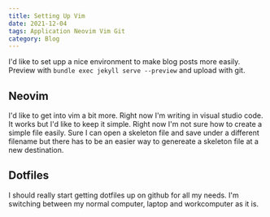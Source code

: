 ```yaml
---
title: Setting Up Vim
date: 2021-12-04
tags: Application Neovim Vim Git
category: Blog
---
```

I'd like to set upp a nice environment to make blog posts more easily. Preview with `bundle exec jekyll serve --preview` and upload with git.

## Neovim
I'd like to get into vim a bit more. Right now I'm writing in visual studio code. It works but I'd like to keep it simple. Right now I'm not sure how to create a simple file easily. Sure I can open a skeleton file and save under a different filename but there has to be an easier way to genereate a skeleton file at a new destination.

## Dotfiles
I should really start getting dotfiles up on github for all my needs. I'm switching between my normal computer, laptop and workcomputer as it is.